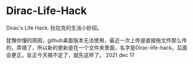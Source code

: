 # Dirac-Life-Hack
Dirac's Life Hack. 狄拉克的生活小妙招。

犹豫你懂的原因，github桌面版本无法使用，最近一次上传是直接拖文件那么传的，弄错了，所以新的更新是在一个文件夹里面，名字是Dirac-life-hack。后面会更正。反正今天搞不定了，就先这样了。
2021 dec 17
